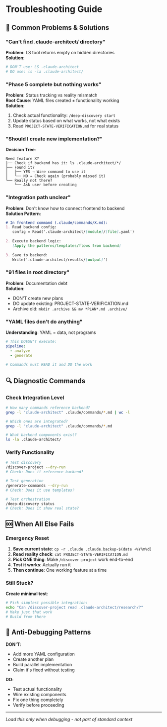 # Troubleshooting Guide

## 🔴 Common Problems & Solutions

### "Can't find .claude-architect/ directory"
**Problem**: LS tool returns empty on hidden directories  
**Solution**: 
```bash
# DON'T use: LS .claude-architect
# DO use: ls -la .claude-architect/
```

### "Phase 5 complete but nothing works"
**Problem**: Status tracking vs reality mismatch  
**Root Cause**: YAML files created ≠ functionality working  
**Solution**: 
1. Check actual functionality: `/deep-discovery start`
2. Update status based on what works, not what exists
3. Read `PROJECT-STATE-VERIFICATION.md` for real status

### "Should I create new implementation?"
**Decision Tree**:
```
Need feature X?
├── Check if backend has it: ls .claude-architect/*/
├── Found it?
│   ├── YES → Wire command to use it
│   └── NO → Check again (probably missed it)
└── Really not there?
    └── Ask user before creating
```

### "Integration path unclear"
**Problem**: Don't know how to connect frontend to backend  
**Solution Pattern**:
```markdown
# In frontend command (.claude/commands/X.md):
1. Read backend config:
   config = Read('.claude-architect/[module]/[file].yaml')
   
2. Execute backend logic:
   [Apply the patterns/templates/flows from backend]
   
3. Save to backend:
   Write('.claude-architect/results/[output]')
```

### "91 files in root directory"
**Problem**: Documentation debt  
**Solution**: 
- DON'T create new plans
- DO update existing: PROJECT-STATE-VERIFICATION.md
- Archive old: `mkdir .archive && mv *PLAN*.md .archive/`

### "YAML files don't do anything"
**Understanding**: YAML = data, not programs
```yaml
# This DOESN'T execute:
pipeline:
  - analyze
  - generate
  
# Commands must READ it and DO the work
```

## 🔍 Diagnostic Commands

### Check Integration Level
```bash
# How many commands reference backend?
grep -l "claude-architect" .claude/commands/*.md | wc -l

# Which ones are integrated?
grep -l "claude-architect" .claude/commands/*.md

# What backend components exist?
ls -la .claude-architect/
```

### Verify Functionality
```bash
# Test discovery
/discover-project --dry-run
# Check: Does it reference backend?

# Test generation  
/generate-commands --dry-run
# Check: Does it use templates?

# Test orchestration
/deep-discovery status
# Check: Does it show real state?
```

## 🆘 When All Else Fails

### Emergency Reset
1. **Save current state**: `cp -r .claude .claude.backup-$(date +%Y%m%d)`
2. **Read reality check**: `cat PROJECT-STATE-VERIFICATION.md`
3. **Pick ONE thing**: Make `/discover-project` work end-to-end
4. **Test it works**: Actually run it
5. **Then continue**: One working feature at a time

### Still Stuck?
**Create minimal test**:
```bash
# Pick simplest possible integration:
echo "Can /discover-project read .claude-architect/research/?" 
# Make just that work
# Build from there
```

## 🚫 Anti-Debugging Patterns

**DON'T**:
- Add more YAML configuration
- Create another plan
- Build parallel implementation
- Claim it's fixed without testing

**DO**:
- Test actual functionality
- Wire existing components
- Fix one thing completely
- Verify before proceeding

---
*Load this only when debugging - not part of standard context*